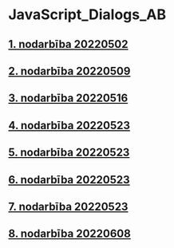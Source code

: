 # JavaScript_Dialogs_AB
## [1. nodarbība 20220502](https://github.com/ni4aaks/JavaScript_Dialogs_AB/tree/main/Class%2001_20220502)
## [2. nodarbība 20220509](https://github.com/ni4aaks/JavaScript_Dialogs_AB/tree/main/Class_02_20220509)
## [3. nodarbība 20220516](https://github.com/ni4aaks/JavaScript_Dialogs_AB/tree/main/Class_03_20220516)
## [4. nodarbība 20220523](https://github.com/ni4aaks/JavaScript_Dialogs_AB/tree/main/Class_04_20220523)
## [5. nodarbība 20220523](https://github.com/ni4aaks/JavaScript_Dialogs_AB/tree/main/Class_05_20220530)
## [6. nodarbība 20220523](https://github.com/ni4aaks/JavaScript_Dialogs_AB/tree/main/Class_06_20220601)
## [7. nodarbība 20220523](https://github.com/ni4aaks/JavaScript_Dialogs_AB/tree/main/Class_07_20220606)
## [8. nodarbība 20220608](https://github.com/ni4aaks/JavaScript_Dialogs_AB/tree/main/Class_08_20220608)


